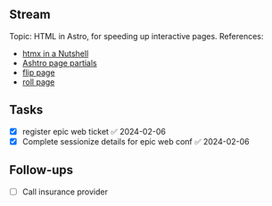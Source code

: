 ## Stream

Topic: HTML in Astro, for speeding up interactive pages.
References:

- [htmx in a Nutshell](https://htmx.org/docs/#introduction)
- [Ashtro page partials](https://docs.astro.build/en/basics/astro-pages/#page-partials)
- [flip page](http://localhost:2426/flip)
- [roll page](http://localhost:2426/roll)

## Tasks

- [x] register epic web ticket ✅ 2024-02-06
- [x] Complete sessionize details for epic web conf ✅ 2024-02-06

## Follow-ups

- [ ] Call insurance provider
